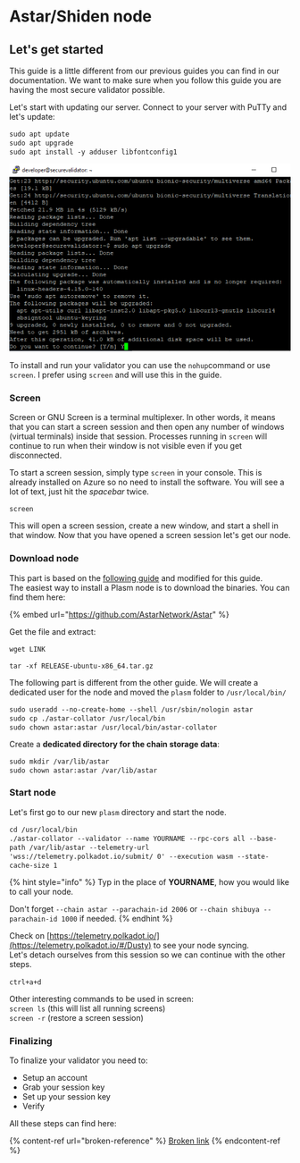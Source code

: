 # Astar/Shiden node

## Let's get started

This guide is a little different from our previous guides you can find in our documentation. We want to make sure when you follow this guide you are having the most secure validator possible.

Let's start with updating our server. Connect to your server with PuTTy and let's update:

```
sudo apt update
sudo apt upgrade
sudo apt install -y adduser libfontconfig1
```

![](<../../../../.gitbook/assets/image (21).png>)

To install and run your validator you can use the `nohup`command or use `screen`. I prefer using `screen` and will use this in the guide.

### Screen

Screen or GNU Screen is a terminal multiplexer. In other words, it means that you can start a screen session and then open any number of windows (virtual terminals) inside that session. Processes running in `screen` will continue to run when their window is not visible even if you get disconnected.

To start a screen session, simply type `screen` in your console. This is already installed on Azure so no need to install the software. You will see a lot of text, just hit the _spacebar_ twice.&#x20;

```
screen
```

This will open a screen session, create a new window, and start a shell in that window. Now that you have opened a screen session let's get our node.

### Download node

This part is based on the [following guide](https://medium.com/plasm-network/become-a-plasm-network-validator-c212085cc72e) and modified for this guide.\
The easiest way to install a Plasm node is to download the binaries. You can find them here:&#x20;

{% embed url="https://github.com/AstarNetwork/Astar" %}

Get the file and extract:

```
wget LINK
```

```
tar -xf RELEASE-ubuntu-x86_64.tar.gz
```

The following part is different from the other guide. We will create a dedicated user for the node and moved the `plasm` folder to `/usr/local/bin/`

```
sudo useradd --no-create-home --shell /usr/sbin/nologin astar
sudo cp ./astar-collator /usr/local/bin
sudo chown astar:astar /usr/local/bin/astar-collator
```

Create a **dedicated directory for the chain storage data**:

```
sudo mkdir /var/lib/astar
sudo chown astar:astar /var/lib/astar
```

### Start node

Let's first go to our new `plasm` directory and start the node.

```
cd /usr/local/bin
./astar-collator --validator --name YOURNAME --rpc-cors all --base-path /var/lib/astar --telemetry-url 'wss://telemetry.polkadot.io/submit/ 0' --execution wasm --state-cache-size 1 
```

{% hint style="info" %}
&#x20;Typ in the place of **YOURNAME**, how you would like to call your node.

Don't forget `--chain astar --parachain-id 2006` or `--chain shibuya --parachain-id 1000` if needed.
{% endhint %}

Check on [https://telemetry.polkadot.io/](https://telemetry.polkadot.io/#/Dusty) to see your node syncing.\
Let's detach ourselves from this session so we can continue with the other steps.&#x20;

`ctrl+a+d`

Other interesting commands to be used in screen:\
`screen ls` (this will list all running screens)\
`screen -r` (restore a screen session)

### Finalizing

To finalize your validator you need to:

* Setup an account
* Grab your session key
* Set up your session key
* Verify

All these steps can find here:

{% content-ref url="broken-reference" %}
[Broken link](broken-reference)
{% endcontent-ref %}

